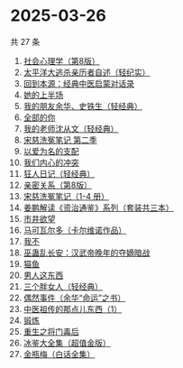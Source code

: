 # 2025-03-26

共 27 条

<!-- BEGIN WEREAD -->
<!-- 最后更新时间 2025-03-26 20:16:13 +0800 -->
1. [社会心理学（第8版）](https://weread.qq.com/web/bookDetail/8f532bd07278850c8f51770)
1. [太平洋大逃杀亲历者自述（轻纪实）](https://weread.qq.com/web/bookDetail/ddf32850813ab9b05g019502)
1. [回到本源：经典中医启蒙对话录](https://weread.qq.com/web/bookDetail/add32f10813ab9c79g0194dc)
1. [她的上半场](https://weread.qq.com/web/bookDetail/08432080813ab9c41g017aeb)
1. [我的朋友余华、史铁生（轻经典）](https://weread.qq.com/web/bookDetail/5f132bf0813ab9c83g014de5)
1. [全部的你](https://weread.qq.com/web/bookDetail/ed032c20813ab9c6eg015ac4)
1. [我的老师沈从文（轻经典）](https://weread.qq.com/web/bookDetail/94132e80813ab9c31g0141ba)
1. [宋慈洗冤笔记 第二季](https://weread.qq.com/web/bookDetail/07732ce0813ab9c2ag01157f)
1. [以爱为名的支配](https://weread.qq.com/web/bookDetail/7be320b0813ab93f4g019416)
1. [我们内心的冲突](https://weread.qq.com/web/bookDetail/5cf322f0813ab9b69g013443)
1. [狂人日记（轻经典）](https://weread.qq.com/web/bookDetail/9cc32730813ab9c6ag010027)
1. [亲密关系（第8版）](https://weread.qq.com/web/bookDetail/16832420813ab90f3g019f92)
1. [宋慈洗冤笔记（1-4 册）](https://weread.qq.com/web/bookDetail/bea326d0813ab7fcag016618)
1. [姜鹏解读《资治通鉴》系列（套装共三本）](https://weread.qq.com/web/bookDetail/48c32500813ab8f57g0149dc)
1. [市井欲望](https://weread.qq.com/web/bookDetail/89f329c0813ab9be8g018f47)
1. [马可瓦尔多（卡尔维诺作品）](https://weread.qq.com/web/bookDetail/3c632a40723f428b3c6e85b)
1. [我不](https://weread.qq.com/web/bookDetail/232320d05dff14232a13fa6)
1. [巫蛊乱长安：汉武帝晚年的夺嫡暗战](https://weread.qq.com/web/bookDetail/35932230813ab9c5fg019679)
1. [猫鱼](https://weread.qq.com/web/bookDetail/e2932ea0813ab9c1cg018af3)
1. [男人这东西](https://weread.qq.com/web/bookDetail/94332bd071f3f6709434673)
1. [三个胖女人（轻经典）](https://weread.qq.com/web/bookDetail/228323b0813ab9c46g01203e)
1. [偶然事件（余华“命运”之书）](https://weread.qq.com/web/bookDetail/81a32510813ab9c42g013918)
1. [中医祖传的那点儿东西（1）](https://weread.qq.com/web/bookDetail/7e4329f05b94af7e4153604)
1. [锻炼](https://weread.qq.com/web/bookDetail/f2432ab0813ab6e75g012b2d)
1. [重生之将门毒后](https://weread.qq.com/web/bookDetail/94a326c05b7e9794ace7299)
1. [冰鉴大全集（超值金版）](https://weread.qq.com/web/bookDetail/f9b3273054db7ff9b7cc5b4)
1. [金瓶梅（白话全集）](https://weread.qq.com/web/bookDetail/b0b32130813ab9c34g016c1e)
<!-- END WEREAD -->